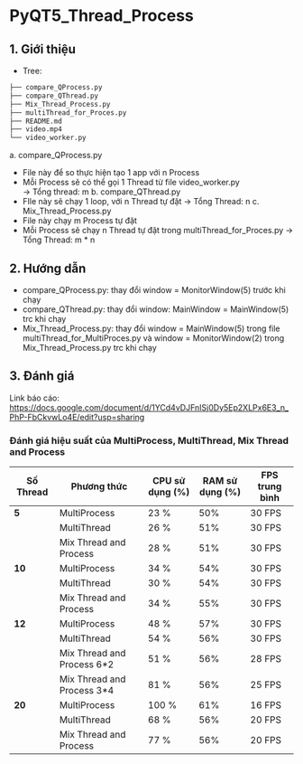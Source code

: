 # PyQT5_Thread_Process
## 1. Giới thiệu
- Tree:
```bash
├── compare_QProcess.py
├── compare_QThread.py
├── Mix_Thread_Process.py
├── multiThread_for_Proces.py
├── README.md
├── video.mp4
└── video_worker.py
```
a. compare_QProcess.py
- File này để so thực hiện tạo 1 app với n Process
- Mỗi Process sẽ có thể gọi 1 Thread từ file video_worker.py  
-> Tổng thread: m
b. compare_QThread.py
- FIle này sẽ chạy 1 loop, với n Thread tự đặt
-> Tổng Thread: n
c. Mix_Thread_Process.py
- File này chạy m Process tự đặt
- Mỗi Process sẽ chạy n Thread tự đặt trong multiThread_for_Proces.py
-> Tổng Thread: m * n
## 2. Hướng dẫn
- compare_QProcess.py: thay đổi window = MonitorWindow(5) trước khi chạy
- compare_QThread.py: thay đổi window: MainWindow = MainWindow(5) trc khi chạy
- Mix_Thread_Process.py: thay đổi window = MainWindow(5) trong file multiThread_for_MultiProces.py và window = MonitorWindow(2) trong Mix_Thread_Process.py trc khi chạy
## 3. Đánh giá
Link báo cáo: https://docs.google.com/document/d/1YCd4vDJFnISj0Dy5Ep2XLPx6E3_n_PhP-FbCkvwLo4E/edit?usp=sharing 
### Đánh giá hiệu suất của MultiProcess, MultiThread, Mix Thread and Process

| Số Thread | Phương thức              | CPU sử dụng (%) | RAM sử dụng (%) | FPS trung bình |
|-----------|--------------------------|------------------|----------------|---------------|
| **5**     | MultiProcess             | 23 %           | 50%            | 30 FPS        |
|           | MultiThread              | 26 %           | 51%            | 30 FPS        |
|           | Mix Thread and Process   | 28 %           | 51%            | 30 FPS        |
| **10**    | MultiProcess             | 34 %           | 54%            | 30 FPS        |
|           | MultiThread              | 30 %           | 54%            | 30 FPS        |
|           | Mix Thread and Process   | 34 %           | 55%            | 30 FPS        |
| **12**    | MultiProcess             | 48 %           | 57%            | 30 FPS        |
|           | MultiThread              | 54 %           | 56%            | 30 FPS        |
|           | Mix Thread and Process 6*2   | 51 %           | 56%            | 28 FPS        |
|           | Mix Thread and Process 3*4  | 81 %           | 56%            | 25 FPS        |
| **20**    | MultiProcess             | 100 %           | 61%            | 16 FPS        |
|           | MultiThread              | 68 %           | 56%            | 20 FPS        |
|           | Mix Thread and Process   | 77 %           | 56%            | 20 FPS        |
